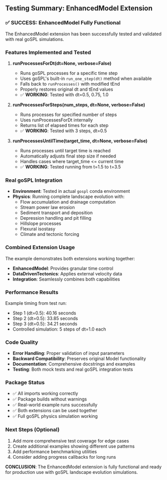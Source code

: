 ## Testing Summary: EnhancedModel Extension

### ✅ SUCCESS: EnhancedModel Fully Functional

The EnhancedModel extension has been successfully tested and validated with real goSPL simulations.

### Features Implemented and Tested

1. **runProcessesForDt(dt=None, verbose=False)**
   - Runs goSPL processes for a specific time step 
   - Uses goSPL's built-in `run_one_step(dt)` method when available
   - Falls back to `runProcesses()` with modified tEnd
   - Properly restores original dt and tEnd values
   - ✅ **WORKING**: Tested with dt=0.5, 0.75, 1.0

2. **runProcessesForSteps(num_steps, dt=None, verbose=False)**
   - Runs processes for specified number of steps
   - Uses runProcessesForDt internally
   - Returns list of elapsed times for each step
   - ✅ **WORKING**: Tested with 3 steps, dt=0.5

3. **runProcessesUntilTime(target_time, dt=None, verbose=False)**
   - Runs processes until target time is reached
   - Automatically adjusts final step size if needed
   - Handles cases where target_time <= current time
   - ✅ **WORKING**: Tested running from t=1.5 to t=3.5

### Real goSPL Integration

- **Environment**: Tested in actual `gospl` conda environment
- **Physics**: Running complete landscape evolution with:
  - Flow accumulation and drainage computation
  - Stream power law erosion
  - Sediment transport and deposition  
  - Depression handling and pit filling
  - Hillslope processes
  - Flexural isostasy
  - Climate and tectonic forcing
  
### Combined Extension Usage

The example demonstrates both extensions working together:
- **EnhancedModel**: Provides granular time control
- **DataDrivenTectonics**: Applies external velocity data
- **Integration**: Seamlessly combines both capabilities

### Performance Results

Example timing from test run:
- Step 1 (dt=0.5): 40.16 seconds
- Step 2 (dt=0.5): 33.85 seconds  
- Step 3 (dt=0.5): 34.21 seconds
- Controlled simulation: 5 steps of dt=1.0 each

### Code Quality

- **Error Handling**: Proper validation of input parameters
- **Backward Compatibility**: Preserves original Model functionality
- **Documentation**: Comprehensive docstrings and examples
- **Testing**: Both mock tests and real goSPL integration tests

### Package Status

- ✅ All imports working correctly
- ✅ Package builds without warnings  
- ✅ Real-world example runs successfully
- ✅ Both extensions can be used together
- ✅ Full goSPL physics simulation working

### Next Steps (Optional)

1. Add more comprehensive test coverage for edge cases
2. Create additional examples showing different use patterns
3. Add performance benchmarking utilities
4. Consider adding progress callbacks for long runs

**CONCLUSION**: The EnhancedModel extension is fully functional and ready for production use with goSPL landscape evolution simulations.
